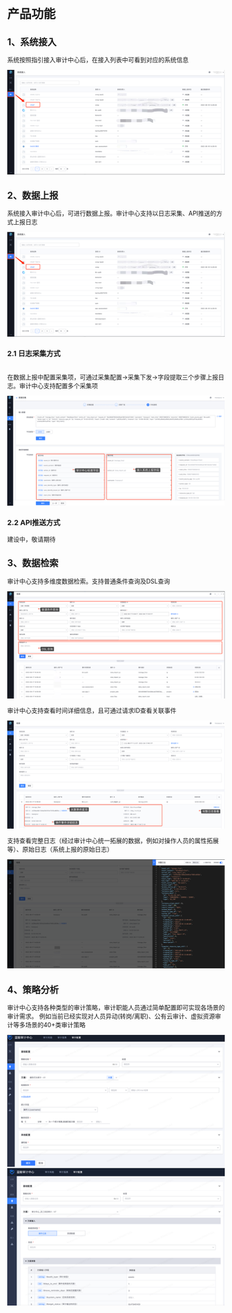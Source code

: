 # 产品功能

## 1、系统接入

系统按照指引接入审计中心后，在接入列表中可看到对应的系统信息

![alt text](image-15.png)

## 2、数据上报

系统接入审计中心后，可进行数据上报。审计中心支持以日志采集、API推送的方式上报日志

![alt text](image-15.png)

### 2.1 日志采集方式

<br>在数据上报中配置采集项，可通过采集配置->采集下发->字段提取三个步骤上报日志。审计中心支持配置多个采集项


![alt text](image-8.png)

### 2.2 API推送方式

建设中，敬请期待

## 3、数据检索

审计中心支持多维度数据检索。支持普通条件查询及DSL查询

![alt text](image-16.png)

审计中心支持查看时间详细信息，且可通过请求ID查看关联事件

![alt text](image-10.png)


支持查看完整日志（经过审计中心统一拓展的数据，例如对操作人员的属性拓展等）、原始日志（系统上报的原始日志）

![alt text](image-9.png)

## 4、策略分析

审计中心支持各种类型的审计策略，审计职能人员通过简单配置即可实现各场景的审计需求。
例如当前已经实现对人员异动(转岗/离职)、公有云审计、虚拟资源审计等多场景的40+类审计策略

![alt text](image.png)
![alt text](image-13.png)
	